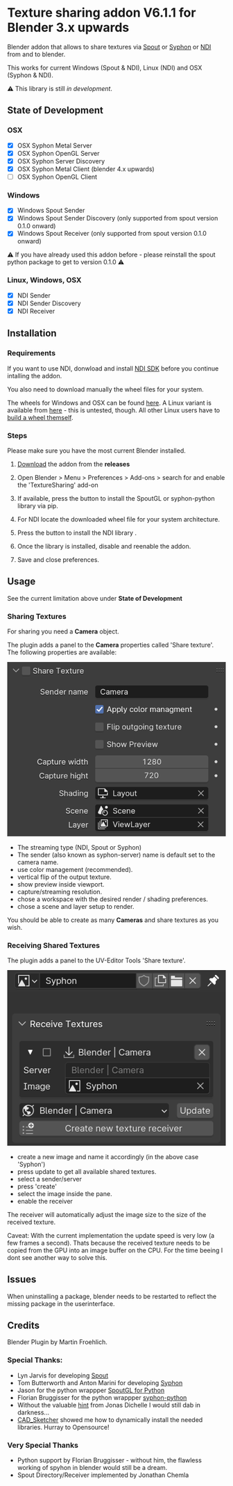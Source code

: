 # Texture sharing addon V6.1.1 for Blender 3.x upwards

Blender addon that allows to share textures via [Spout](http://spout.zeal.co/) or [Syphon](https://syphon.github.io/) or [NDI](https://ndi.video) from and to blender.

This works for current Windows (Spout & NDI), Linux (NDI) and OSX (Syphon & NDI).

⚠️ This library is still *in development*.

## State of Development

### OSX
- [x] OSX Syphon Metal Server
- [x] OSX Syphon OpenGL Server
- [x] OSX Syphon Server Discovery
- [x] OSX Syphon Metal Client (blender 4.x upwards) 
- [ ] OSX Syphon OpenGL Client

### Windows

- [x] Windows Spout Sender
- [x] Windows Spout Sender Discovery (only supported from spout version 0.1.0 onward)
- [x] Windows Spout Receiver (only supported from spout version 0.1.0 onward)

⚠️ If you have already used this addon before - please reinstall the spout python package to get to version 0.1.0 ⚠️

### Linux, Windows, OSX

- [x] NDI Sender
- [x] NDI Sender Discovery
- [x] NDI Receiver

## Installation

### Requirements

If you want to use NDI, donwload and install [NDI SDK](https://ndi.video/download-ndi-sdk/) before you continue intalling the addon.

You also need to download manually the wheel files for your system. 

The wheels for Windows and OSX can be found [here](https://github.com/maybites/TextureSharing/releases/tag/V6.0.0). A Linux variant is available from [here](https://github.com/buresu/ndi-python/issues/31#issuecomment-1551186707) - this is untested, though. All other Linux users have to [build a wheel themself](https://github.com/buresu/ndi-python#build).

### Steps

Please make sure you have the most current Blender installed.

1. [Download](https://github.com/maybites/TextureSharing/releases) the addon from the **releases**

2. Open Blender > Menu >  Preferences > Add-ons > search for and enable the 'TextureSharing' add-on  

3. If available, press the button to install the SpoutGL or syphon-python library via pip.

4. For NDI locate the downloaded wheel file for your system architecture.

5. Press the button to install the NDI library .

6. Once the library is installed, disable and reenable the addon.

7. Save and close preferences.

## Usage

See the current limitation above under **State of Development**

### Sharing Textures

For sharing you need a **Camera** object.

The plugin adds a panel to the **Camera** properties called 'Share texture'. The following properties are available:

![Panel](./documentation/panel.png)

* The streaming type (NDI, Spout or Syphon)
* The sender (also known as syphon-server) name is default set to the camera name.
* use color management (recommended).
* vertical flip of the output texture.
* show preview inside viewport.
* capture/streaming resolution.
* chose a workspace with the desired render / shading preferences.
* chose a scene and layer setup to render.

You should be able to create as many **Cameras** and share textures as you wish.

### Receiving Shared Textures

The plugin adds a panel to the UV-Editor Tools 'Share texture'.

![Panel](./documentation/receivePanel.png)

* create a new image and name it accordingly (in the above case 'Syphon')
* press update to get all available shared textures.
* select a sender/server
* press 'create'
* select the image inside the pane.
* enable the receiver

The receiver will automatically adjust the image size to the size of the received texture. 

Caveat: With the current implementation the update speed is very low (a few frames a second). 
Thats because the received texture needs to be copied from the GPU into an image buffer on the CPU.
For the time beeing I dont see another way to solve this.

## Issues

When uninstalling a package, blender needs to be restarted to reflect the missing package in the userinterface.

## Credits

Blender Plugin by Martin Froehlich.

### Special Thanks:

* Lyn Jarvis for developing [Spout](http://spout.zeal.co/)
* Tom Butterworth and Anton Marini for developing [Syphon](https://syphon.github.io/)
* Jason for the python wrappper [SpoutGL for Python](https://github.com/jlai/Python-SpoutGL) 
* Florian Bruggisser for the python wrappper [syphon-python](https://github.com/cansik/syphon-python)
* Without the valuable [hint](https://docs.blender.org/api/master/gpu.html#rendering-the-3d-view-into-a-texture) from Jonas Dichelle I would still dab in darkness...
* [CAD_Sketcher](https://github.com/hlorus/CAD_Sketcher) showed me how to dynamically install the needed libraries. Hurray to Opensource!

### Very Special Thanks

* Python support by Florian Bruggisser - without him, the flawless working of spyhon in blender would still be a dream.
* Spout Directory/Receiver implemented by Jonathan Chemla 

